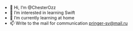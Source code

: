 - 👋 Hi, I’m @ChesterOzz
- 👀 I’m interested in learning Swift
- 🌱 I’m currently learning at home
- 📫 Write to the mail for communication pringer-sv@mail.ru

<!---
ChesterOzz/ChesterOzz is a ✨ special ✨ repository because its `README.md` (this file) appears on your GitHub profile.
You can click the Preview link to take a look at your changes.
--->
